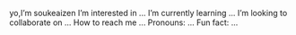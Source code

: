 yo,I’m soukeaizen
I’m interested in ...
I’m currently learning ...
I’m looking to collaborate on ...
How to reach me ...
Pronouns: ...
Fun fact: ...

<!---
soukeaizen/soukeaizen is a ✨ special ✨ repository because its `README.md` (this file) appears on your GitHub profile.
You can click the Preview link to take a look at your changes.
--->
